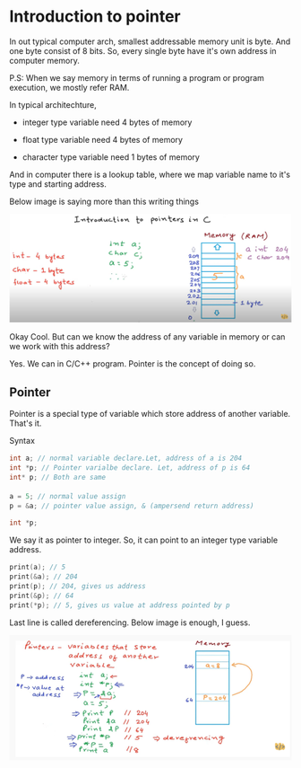 # Introduction to pointer

In out typical computer arch, smallest addressable memory unit is byte. And one byte consist of 8 bits. So, every single byte have it's own address in computer memory.

P.S: When we say memory in terms of running a program or program execution, we mostly refer RAM.

In typical architechture,

- integer type variable need 4 bytes of memory

- float type variable need 4 bytes of memory

- character type variable need 1 bytes of memory

And in computer there is a lookup table, where we map variable name to it's type and starting address.

Below image is saying more than this writing things

![Pointer-01](../../images/ptr1.png?raw=true "Memory architechture")

Okay Cool. But can we know the address of any variable in memory or can we work with this address?

Yes. We can in C/C++ program. Pointer is the concept of doing so.

## Pointer

Pointer is a special type of variable which store address of another variable. That's it.

Syntax

```cpp
int a; // normal variable declare.Let, address of a is 204
int *p; // Pointer varialbe declare. Let, address of p is 64
int* p; // Both are same

a = 5; // normal value assign
p = &a; // pointer value assign, & (ampersend return address)

```

```cpp
int *p;
```

We say it as pointer to integer. So, it can point to an integer type variable address.

```cpp
print(a); // 5
print(&a); // 204
print(p); // 204, gives us address
print(&p); // 64
print(*p); // 5, gives us value at address pointed by p
```

Last line is called dereferencing. Below image is enough, I guess.

![Pointer-02](../../images/ptr2.png?raw=true "Pointer architechture")
